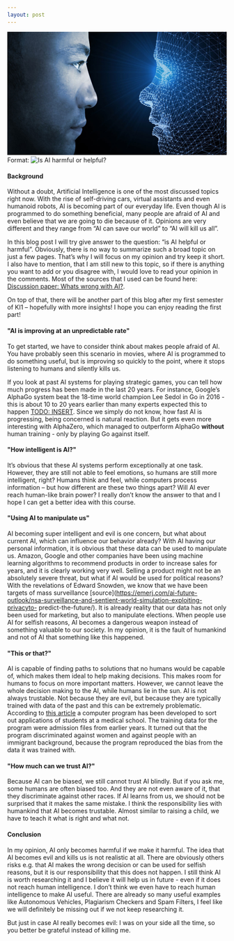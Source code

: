 ```yaml
---
layout: post
---
```


![Postimage](/assets/ai_vs_human.jpg)
Format: ![Is AI harmful or helpful?](https://tipps.computerbild.de/imgs/19/1/5/3/8/3/9/was-bedeutet-AI-b55bd307b7b0a05b.jpg)

#### Background

Without a doubt, Artificial Intelligence is one of the most discussed topics right now. With the rise of self-driving cars, virtual assistants and even humanoid robots, AI is becoming part of our everyday life. Even though AI is programmed to do something beneficial, many people are afraid of AI and even believe that we are going to die because of it. Opinions are very different and they range from “AI can save our world” to “AI will kill us all”.


In this blog post I will try give answer to the question: “is AI helpful or harmful”. Obviously, there is no way to summarize such a broad topic on just a few pages. That’s why I will focus on my opinion and try keep it short. I also have to mention, that I am still new to this topic, so if there is anything you want to add or you disagree with, I would love to read your opinion in the comments. Most of the sources that I used can be found here: [Discussion paper: Whats wrong with AI?](https://sisr.swissinformatics.org/si-magazine-dirk-helbing-whats-wrong-with-ai-a-discussion-paper/).


On top of that, there will be another part of this blog after my first semester of KI1 – hopefully with more insights! I hope you can enjoy reading the first part!

#### "AI is improving at an unpredictable rate"

To get started, we have to consider think about makes people afraid of AI. You have probably seen this scenario in movies, where AI is programmed to do something useful, but is improving so quickly to the point, where it stops listening to humans and silently kills us. 


If you look at past AI systems for playing strategic games, you can tell how much progress has been made in the last 20 years. For instance, Google’s AlphaGo system beat the 18-time world champion Lee Sedol in Go in 2016 - this is about 10 to 20 years earlier than many experts expected this to happen [TODO: INSERT](www.google.com). Since we simply do not know, how fast AI is progressing, being concerned is natural reaction. But it gets even more interesting with AlphaZero, which managed to outperform AlphaGo **without** human training - only by playing Go against itself. 

#### "How intelligent is AI?"

It’s obvious that these AI systems perform exceptionally at one task. However, they are still not able to feel emotions, so humans are still more intelligent, right? Humans think and feel, while computers process information – but how different are these two things apart? Will AI ever reach human-like brain power? I really don’t know the answer to that and I hope I can get a better idea with this course.

#### "Using AI to manipulate us"

AI becoming super intelligent and evil is one concern, but what about current AI, which can influence our behavior already? With AI having our personal information, it is obvious that these data can be used to manipulate us. Amazon, Google and other companies have been using machine learning algorithms to recommend products in order to increase sales for years, and it is clearly working very well. Selling a product might not be an absolutely severe threat, but what if AI would be used for political reasons? With the revelations of Edward Snowden, we know that we have been targets of mass surveillance [source](https://emerj.com/ai-future-outlook/nsa-surveillance-and-sentient-world-simulation-exploiting-privacyto-
predict-the-future/). It is already reality that our data has not only been used for marketing, but also to manipulate elections. When people use AI for selfish reasons, AI becomes a dangerous weapon instead of something valuable to our society. In my opinion, it is the fault of humankind and not of AI that something like this happened.

#### "This or that?"

AI is capable of finding paths to solutions that no humans would be capable of, which makes them ideal to help making decisions. This makes room for humans to focus on more important matters. However, we cannot leave the whole decision making to the AI, while humans lie in the sun. AI is not always trustable. Not because they are evil, but because they are typically trained with data of the past and this can be extremely problematic. According to [this article](https://rm.coe.int/discrimination-artificial-intelligence-and-algorithmic-decision-making/1680925d73) a computer program has been developed to sort out applications of students at a medical school. The training data for the program were admission files from earlier years. It turned out that the program discriminated against women and against people with an immigrant background, because the program reproduced the bias from the data it was trained with. 

#### "How much can we trust AI?"

Because AI can be biased, we still cannot trust AI blindly. But if you ask me, some humans are often biased too. And they are not even aware of it, that they discriminate against other races. If AI learns from us, we should not be surprised that it makes the same mistake. I think the responsibility lies with humankind that AI becomes trustable. Almost similar to raising a child, we have to teach it what is right and what not. 


#### Conclusion

In my opinion, AI only becomes harmful if we make it harmful. The idea that AI becomes evil and kills us is not realistic at all. There are obviously others risks e.g. that AI makes the wrong decision or can be used for selfish reasons, but it is our responsibility that this does not happen. I still think AI is worth researching it and I believe it will help us in future - even if it does not reach human intelligence. I don’t think we even have to reach human intelligence to make AI useful. There are already so many useful examples like Autonomous Vehicles, Plagiarism Checkers and Spam Filters, I feel like we will definitely be missing out if we not keep researching it. 

But just in case AI really becomes evil: I was on your side all the time, so you better be grateful instead of killing me. 

